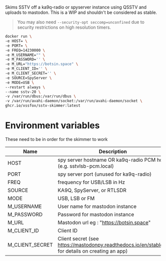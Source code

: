 Skims SSTV off a ka9q-radio or spyserver instance using QSSTV and uploads to mastodon. This is a WIP and shouldn't be considered as stable.

> You may also need `--security-opt seccomp=unconfined` due to security restrictions on high resolution timers.

```sh
docker run \
-e HOST= \
-e PORT= \
-e FREQ=14230000 \
-e M_USERNAME="" \
-e M_PASSWORD='' \
-e M_URL="https://botsin.space" \
-e M_CLIENT_ID='' \
-e M_CLIENT_SECRET='' \
-e SOURCE=SpyServer \
-e MODE=USB \
--restart always \
--name sstv-20 \
-v /var/run/dbus:/var/run/dbus \
-v /var/run/avahi-daemon/socket:/var/run/avahi-daemon/socket \
ghcr.io/xssfox/sstv-skimmer:latest
```



Environment variables
==
These need to be in order for the skimmer to work

| Name | Description                                                                                                  |
| ---- | ------------------------------------------------------------------------------------------------------------ |
| HOST | spy server hostname OR ka9q-radio PCM host (e.g. sstvlsb-pcm.local)                                          | 
| PORT | spy server port (unused for ka9q-radio)                                                                      |
| FREQ | frequency for USB/LSB in Hz                                                                                  |
| SOURCE | KA9Q, SpyServer, or RTLSDR                                                                                 |
| MODE | USB, LSB or FM                                                                                               |
| M_USERNAME | User name for mastodon instance                                                                        |
| M_PASSWORD | Password for mastodon instance                                                                         |
| M_URL |  Mastodon url eg : "https://botsin.space"                                                                   |
| M_CLIENT_ID | Client ID                                                                                             |
| M_CLIENT_SECRET | Client secret (see https://mastodonpy.readthedocs.io/en/stable/# for  details on creating an app) | 
